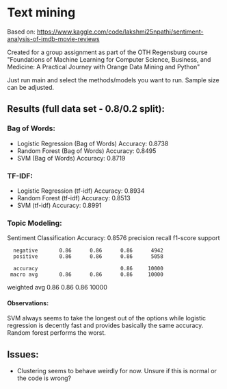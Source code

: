 # Text mining


Based on: https://www.kaggle.com/code/lakshmi25npathi/sentiment-analysis-of-imdb-movie-reviews

Created for a group assignment as part of the OTH Regensburg course "Foundations of Machine Learning for Computer Science, Business, and Medicine: A Practical Journey with Orange Data Mining and Python"

Just run main and select the methods/models you want to run. Sample size can be adjusted.

## Results (full data set - 0.8/0.2 split):

### Bag of Words:
- Logistic Regression (Bag of Words) Accuracy: 0.8738
- Random Forest (Bag of Words) Accuracy: 0.8495
- SVM (Bag of Words) Accuracy: 0.8719

### TF-IDF:
- Logistic Regression (tf-idf) Accuracy: 0.8934
- Random Forest (tf-idf) Accuracy: 0.8513
- SVM (tf-idf) Accuracy: 0.8991

### Topic Modeling:
  Sentiment Classification Accuracy: 0.8576
                precision    recall  f1-score   support
  
      negative       0.86      0.86      0.86      4942
      positive       0.86      0.86      0.86      5058
  
      accuracy                           0.86     10000
     macro avg       0.86      0.86      0.86     10000
  weighted avg       0.86      0.86      0.86     10000

#### Observations:
SVM always seems to take the longest out of the options while logistic regression is decently fast and provides basically the same accuracy.
Random forest performs the worst.

## Issues:
- Clustering seems to behave weirdly for now. Unsure if this is normal or the code is wrong?
